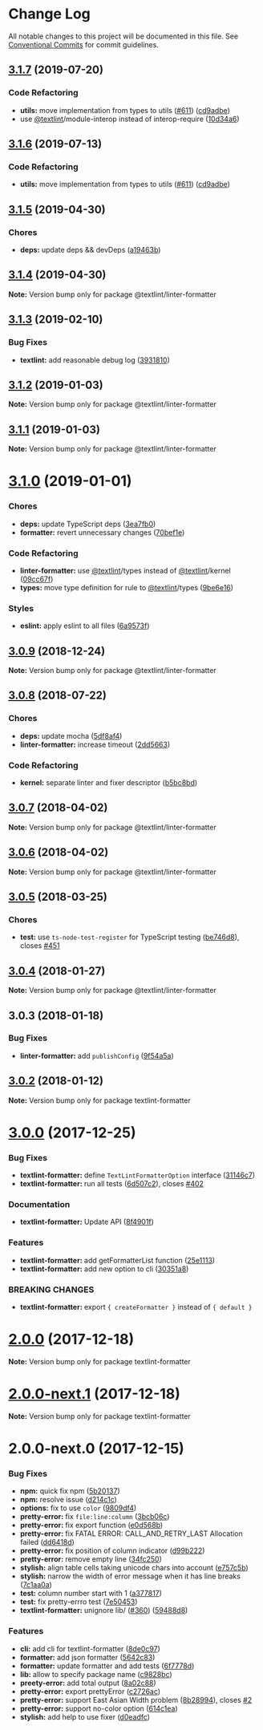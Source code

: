 # Change Log

All notable changes to this project will be documented in this file.
See [Conventional Commits](https://conventionalcommits.org) for commit guidelines.

<a name="3.1.7"></a>
## [3.1.7](https://github.com/textlint/textlint/compare/@textlint/linter-formatter@3.1.5...@textlint/linter-formatter@3.1.7) (2019-07-20)


### Code Refactoring

* **utils:** move implementation from types to utils ([#611](https://github.com/textlint/textlint/issues/611)) ([cd9adbe](https://github.com/textlint/textlint/commit/cd9adbe))
* use [@textlint](https://github.com/textlint)/module-interop instead of interop-require ([10d34a6](https://github.com/textlint/textlint/commit/10d34a6))





<a name="3.1.6"></a>
## [3.1.6](https://github.com/textlint/textlint/compare/@textlint/linter-formatter@3.1.5...@textlint/linter-formatter@3.1.6) (2019-07-13)


### Code Refactoring

* **utils:** move implementation from types to utils ([#611](https://github.com/textlint/textlint/issues/611)) ([cd9adbe](https://github.com/textlint/textlint/commit/cd9adbe))





<a name="3.1.5"></a>
## [3.1.5](https://github.com/textlint/textlint/compare/@textlint/linter-formatter@3.1.4...@textlint/linter-formatter@3.1.5) (2019-04-30)


### Chores

* **deps:** update deps && devDeps ([a19463b](https://github.com/textlint/textlint/commit/a19463b))





<a name="3.1.4"></a>
## [3.1.4](https://github.com/textlint/textlint/compare/@textlint/linter-formatter@3.1.3...@textlint/linter-formatter@3.1.4) (2019-04-30)

**Note:** Version bump only for package @textlint/linter-formatter





<a name="3.1.3"></a>
## [3.1.3](https://github.com/textlint/textlint/compare/@textlint/linter-formatter@3.1.2...@textlint/linter-formatter@3.1.3) (2019-02-10)


### Bug Fixes

* **textlint:** add reasonable debug log ([3931810](https://github.com/textlint/textlint/commit/3931810))





<a name="3.1.2"></a>
## [3.1.2](https://github.com/textlint/textlint/compare/@textlint/linter-formatter@3.1.1...@textlint/linter-formatter@3.1.2) (2019-01-03)

**Note:** Version bump only for package @textlint/linter-formatter





<a name="3.1.1"></a>
## [3.1.1](https://github.com/textlint/textlint/compare/@textlint/linter-formatter@3.1.0...@textlint/linter-formatter@3.1.1) (2019-01-03)

**Note:** Version bump only for package @textlint/linter-formatter





<a name="3.1.0"></a>
# [3.1.0](https://github.com/textlint/textlint/compare/@textlint/linter-formatter@3.0.9...@textlint/linter-formatter@3.1.0) (2019-01-01)


### Chores

* **deps:** update TypeScript deps ([3ea7fb0](https://github.com/textlint/textlint/commit/3ea7fb0))
* **formatter:** revert unnecessary changes ([70bef1e](https://github.com/textlint/textlint/commit/70bef1e))


### Code Refactoring

* **linter-formatter:** use [@textlint](https://github.com/textlint)/types instead of [@textlint](https://github.com/textlint)/kernel ([09cc67f](https://github.com/textlint/textlint/commit/09cc67f))
* **types:** move type definition for rule to [@textlint](https://github.com/textlint)/types ([9be6e16](https://github.com/textlint/textlint/commit/9be6e16))


### Styles

* **eslint:** apply eslint to all files ([6a9573f](https://github.com/textlint/textlint/commit/6a9573f))




<a name="3.0.9"></a>
## [3.0.9](https://github.com/textlint/textlint/compare/@textlint/linter-formatter@3.0.8...@textlint/linter-formatter@3.0.9) (2018-12-24)




**Note:** Version bump only for package @textlint/linter-formatter

<a name="3.0.8"></a>
## [3.0.8](https://github.com/textlint/textlint/compare/@textlint/linter-formatter@3.0.7...@textlint/linter-formatter@3.0.8) (2018-07-22)


### Chores

* **deps:** update mocha ([5df8af4](https://github.com/textlint/textlint/commit/5df8af4))
* **linter-formatter:** increase timeout ([2dd5663](https://github.com/textlint/textlint/commit/2dd5663))


### Code Refactoring

* **kernel:** separate linter and fixer descriptor ([b5bc8bd](https://github.com/textlint/textlint/commit/b5bc8bd))




<a name="3.0.7"></a>
## [3.0.7](https://github.com/textlint/textlint/compare/@textlint/linter-formatter@3.0.6...@textlint/linter-formatter@3.0.7) (2018-04-02)




**Note:** Version bump only for package @textlint/linter-formatter

<a name="3.0.6"></a>
## [3.0.6](https://github.com/textlint/textlint/compare/@textlint/linter-formatter@3.0.5...@textlint/linter-formatter@3.0.6) (2018-04-02)




**Note:** Version bump only for package @textlint/linter-formatter

<a name="3.0.5"></a>
## [3.0.5](https://github.com/textlint/textlint/compare/@textlint/linter-formatter@3.0.4...@textlint/linter-formatter@3.0.5) (2018-03-25)


### Chores

* **test:** use `ts-node-test-register` for TypeScript testing ([be746d8](https://github.com/textlint/textlint/commit/be746d8)), closes [#451](https://github.com/textlint/textlint/issues/451)




<a name="3.0.4"></a>
## [3.0.4](https://github.com/textlint/textlint/compare/@textlint/linter-formatter@3.0.3...@textlint/linter-formatter@3.0.4) (2018-01-27)




**Note:** Version bump only for package @textlint/linter-formatter

<a name="3.0.3"></a>
## 3.0.3 (2018-01-18)


### Bug Fixes

* **linter-formatter:** add `publishConfig` ([9f54a5a](https://github.com/textlint/textlint/commit/9f54a5a))




<a name="3.0.2"></a>
## [3.0.2](https://github.com/textlint/textlint/compare/textlint-formatter@3.0.1...textlint-formatter@3.0.2) (2018-01-12)




**Note:** Version bump only for package textlint-formatter

<a name="3.0.0"></a>
# [3.0.0](https://github.com/textlint/textlint/compare/textlint-formatter@2.0.0...textlint-formatter@3.0.0) (2017-12-25)


### Bug Fixes

* **textlint-formatter:** define `TextLintFormatterOption` interface ([31146c7](https://github.com/textlint/textlint/commit/31146c7))
* **textlint-formatter:** run all tests ([6d507c2](https://github.com/textlint/textlint/commit/6d507c2)), closes [#402](https://github.com/textlint/textlint/issues/402)


### Documentation

* **textlint-formatter:** Update API ([8f4901f](https://github.com/textlint/textlint/commit/8f4901f))


### Features

* **textlint-formatter:** add getFormatterList function ([25e1113](https://github.com/textlint/textlint/commit/25e1113))
* **textlint-formatter:** add new option to cli ([30351a8](https://github.com/textlint/textlint/commit/30351a8))


### BREAKING CHANGES

* **textlint-formatter:** export `{ createFormatter }` instead of `{ default }`




<a name="2.0.0"></a>
# [2.0.0](https://github.com/textlint/textlint/compare/textlint-formatter@2.0.0-next.1...textlint-formatter@2.0.0) (2017-12-18)




**Note:** Version bump only for package textlint-formatter

<a name="2.0.0-next.1"></a>
# [2.0.0-next.1](https://github.com/textlint/textlint/compare/textlint-formatter@2.0.0-next.0...textlint-formatter@2.0.0-next.1) (2017-12-18)




**Note:** Version bump only for package textlint-formatter

<a name="2.0.0-next.0"></a>
# 2.0.0-next.0 (2017-12-15)


### Bug Fixes

* **npm:** quick fix npm ([5b20137](https://github.com/textlint/textlint/commit/5b20137))
* **npm:** resolve issue ([d214c1c](https://github.com/textlint/textlint/commit/d214c1c))
* **options:** fix to use `color` ([9809df4](https://github.com/textlint/textlint/commit/9809df4))
* **pretty-error:** fix `file:line:column` ([3bcb06c](https://github.com/textlint/textlint/commit/3bcb06c))
* **pretty-error:** fix export function ([e0d568b](https://github.com/textlint/textlint/commit/e0d568b))
* **pretty-error:** fix FATAL ERROR: CALL_AND_RETRY_LAST Allocation failed ([dd6418d](https://github.com/textlint/textlint/commit/dd6418d))
* **pretty-error:** fix position of column indicator ([d99b222](https://github.com/textlint/textlint/commit/d99b222))
* **pretty-error:** remove empty line ([34fc250](https://github.com/textlint/textlint/commit/34fc250))
* **stylish:** align table cells taking unicode chars into account ([e757c5b](https://github.com/textlint/textlint/commit/e757c5b))
* **stylish:** narrow the width of error message when it has line breaks ([7c1aa0a](https://github.com/textlint/textlint/commit/7c1aa0a))
* **test:** column number start with 1 ([a377817](https://github.com/textlint/textlint/commit/a377817))
* **test:** fix pretty-errro test ([7e50453](https://github.com/textlint/textlint/commit/7e50453))
* **textlint-formatter:** unignore lib/ ([#360](https://github.com/textlint/textlint/issues/360)) ([59488d8](https://github.com/textlint/textlint/commit/59488d8))


### Features

* **cli:** add cli for textlint-formatter ([8de0c97](https://github.com/textlint/textlint/commit/8de0c97))
* **formatter:** add json formatter ([5642c83](https://github.com/textlint/textlint/commit/5642c83))
* **formatter:** update formatter and add tests ([6f7778d](https://github.com/textlint/textlint/commit/6f7778d))
* **lib:** allow to specify package name ([c9828bc](https://github.com/textlint/textlint/commit/c9828bc))
* **preety-error:** add total output ([8a02c88](https://github.com/textlint/textlint/commit/8a02c88))
* **pretty-error:** export prettyError ([c2726ac](https://github.com/textlint/textlint/commit/c2726ac))
* **pretty-error:** support East Asian Width problem ([8b28994](https://github.com/textlint/textlint/commit/8b28994)), closes [#2](https://github.com/textlint/textlint/issues/2)
* **pretty-error:** support no-color option ([614c1ea](https://github.com/textlint/textlint/commit/614c1ea))
* **stylish:** add help to use fixer ([d0eadfc](https://github.com/textlint/textlint/commit/d0eadfc))
